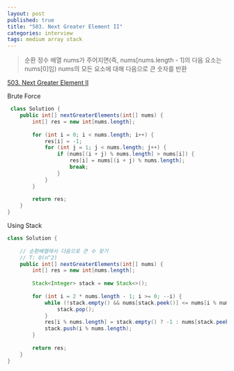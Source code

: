 ```yaml
---
layout: post
published: true
title: "503. Next Greater Element II"
categories: interview
tags: medium array stack
---
```


> 순환 정수 배열 nums가 주어지면(즉, nums[nums.length - 1]의 다음 요소는 nums[0]임) nums의 모든 요소에 대해 다음으로 큰 숫자를 반환

[503. Next Greater Element II](https://leetcode.com/problems/next-greater-element-ii/)

Brute Force
```java
 class Solution {
    public int[] nextGreaterElements(int[] nums) {
        int[] res = new int[nums.length];
        
        for (int i = 0; i < nums.length; i++) {
            res[i] = -1;
            for (int j = 1; j < nums.length; j++) {
                if (nums[(i + j) % nums.length] > nums[i]) {
                    res[i] = nums[(i + j) % nums.length];
                    break;
                }
            }
        }
        
        return res;
    }
}
```

Using Stack
```java
class Solution {
    
    // 순환배열에서 다음으로 큰 수 찾기
    // T: O(n^2)
    public int[] nextGreaterElements(int[] nums) {
        int[] res = new int[nums.length];
        
        Stack<Integer> stack = new Stack<>();
        
        for (int i = 2 * nums.length - 1; i >= 0; --i) {
            while (!stack.empty() && nums[stack.peek()] <= nums[i % nums.length]) {
                stack.pop();
            }
            res[i % nums.length] = stack.empty() ? -1 : nums[stack.peek()];
            stack.push(i % nums.length);
        }
        
        return res;
    }
}
```
